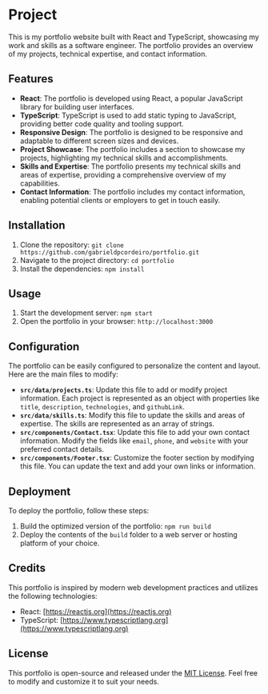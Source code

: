 # Project

This is my portfolio website built with React and TypeScript, showcasing my work and skills as a software engineer. The portfolio provides an overview of my projects, technical expertise, and contact information.

## Features

- **React**: The portfolio is developed using React, a popular JavaScript library for building user interfaces.
- **TypeScript**: TypeScript is used to add static typing to JavaScript, providing better code quality and tooling support.
- **Responsive Design**: The portfolio is designed to be responsive and adaptable to different screen sizes and devices.
- **Project Showcase**: The portfolio includes a section to showcase my projects, highlighting my technical skills and accomplishments.
- **Skills and Expertise**: The portfolio presents my technical skills and areas of expertise, providing a comprehensive overview of my capabilities.
- **Contact Information**: The portfolio includes my contact information, enabling potential clients or employers to get in touch easily.

## Installation

1. Clone the repository: `git clone https://github.com/gabrieldpcordeiro/portfolio.git`
2. Navigate to the project directory: `cd portfolio`
3. Install the dependencies: `npm install`

## Usage

1. Start the development server: `npm start`
2. Open the portfolio in your browser: `http://localhost:3000`

## Configuration

The portfolio can be easily configured to personalize the content and layout. Here are the main files to modify:

- **`src/data/projects.ts`**: Update this file to add or modify project information. Each project is represented as an object with properties like `title`, `description`, `technologies`, and `githubLink`.
- **`src/data/skills.ts`**: Modify this file to update the skills and areas of expertise. The skills are represented as an array of strings.
- **`src/components/Contact.tsx`**: Update this file to add your own contact information. Modify the fields like `email`, `phone`, and `website` with your preferred contact details.
- **`src/components/Footer.tsx`**: Customize the footer section by modifying this file. You can update the text and add your own links or information.

## Deployment

To deploy the portfolio, follow these steps:

1. Build the optimized version of the portfolio: `npm run build`
2. Deploy the contents of the `build` folder to a web server or hosting platform of your choice.

## Credits

This portfolio is inspired by modern web development practices and utilizes the following technologies:

- React: [https://reactjs.org](https://reactjs.org)
- TypeScript: [https://www.typescriptlang.org](https://www.typescriptlang.org)

## License

This portfolio is open-source and released under the [MIT License](LICENSE). Feel free to modify and customize it to suit your needs.
